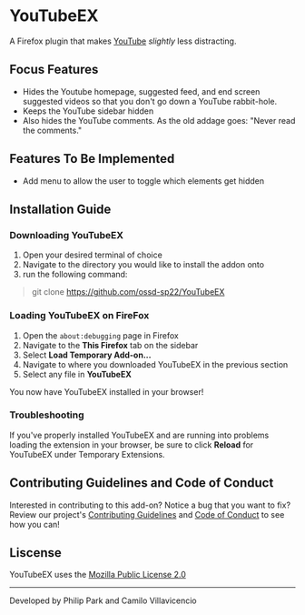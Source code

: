 # YouTubeEX

A Firefox plugin that makes [YouTube](https://youtube.com) *slightly* less distracting.

## Focus Features
* Hides the Youtube homepage, suggested feed, and end screen suggested videos so that you don't go down a YouTube rabbit-hole.
* Keeps the YouTube sidebar hidden
* Also hides the YouTube comments. As the old addage goes: "Never read the comments."


## Features To Be Implemented
* Add menu to allow the user to toggle which elements get hidden

## Installation Guide

### Downloading YouTubeEX

1. Open your desired terminal of choice
2. Navigate to the directory you would like to install the addon onto
3. run the following command:
> git clone https://github.com/ossd-sp22/YouTubeEX

### Loading YouTubeEX on FireFox
1. Open the `about:debugging` page in Firefox
2. Navigate to the **This Firefox** tab on the sidebar
3. Select **Load Temporary Add-on...**
4. Navigate to where you downloaded YouTubeEX in the previous section
5. Select any file in **YouTubeEX**

You now have YouTubeEX installed in your browser!

### Troubleshooting 

If you've properly installed YouTubeEX and are running into problems loading the extension in your browser, be sure to click **Reload** for YouTubeEX under Temporary Extensions.


## Contributing Guidelines and Code of Conduct
Interested in contributing to this add-on? Notice a bug that you want to fix? Review our project's [Contributing Guidelines](CONTRIBUTING.md) and [Code of Conduct](CODE_OF_CONDUCT.md) to see how you can!

## Liscense
YouTubeEX uses the [Mozilla Public License 2.0](LICENSE)

---

Developed by Philip Park and Camilo Villavicencio
